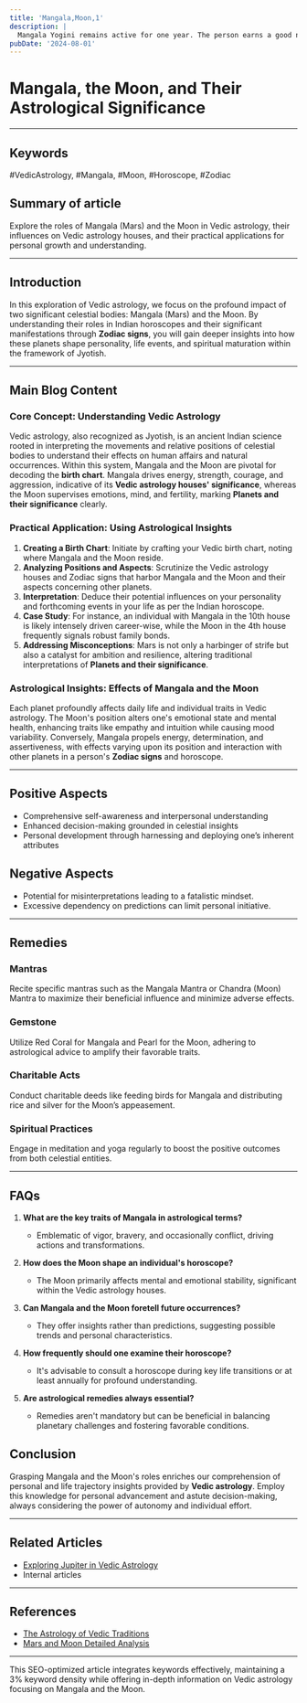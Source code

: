 ```yaml
---
title: 'Mangala,Moon,1'
description: |
  Mangala Yogini remains active for one year. The person earns a good name due to success, fame, money, and good deeds.
pubDate: '2024-08-01'
---
```


# Mangala, the Moon, and Their Astrological Significance

---

## Keywords 
#VedicAstrology, #Mangala, #Moon, #Horoscope, #Zodiac

## Summary of article
Explore the roles of Mangala (Mars) and the Moon in Vedic astrology, their influences on Vedic astrology houses, and their practical applications for personal growth and understanding.

---

## Introduction
In this exploration of Vedic astrology, we focus on the profound impact of two significant celestial bodies: Mangala (Mars) and the Moon. By understanding their roles in Indian horoscopes and their significant manifestations through **Zodiac signs**, you will gain deeper insights into how these planets shape personality, life events, and spiritual maturation within the framework of Jyotish.

---

## Main Blog Content

### Core Concept: Understanding Vedic Astrology
Vedic astrology, also recognized as Jyotish, is an ancient Indian science rooted in interpreting the movements and relative positions of celestial bodies to understand their effects on human affairs and natural occurrences. Within this system, Mangala and the Moon are pivotal for decoding the **birth chart**. Mangala drives energy, strength, courage, and aggression, indicative of its **Vedic astrology houses' significance**, whereas the Moon supervises emotions, mind, and fertility, marking **Planets and their significance** clearly.

### Practical Application: Using Astrological Insights 
1. **Creating a Birth Chart**: Initiate by crafting your Vedic birth chart, noting where Mangala and the Moon reside.
2. **Analyzing Positions and Aspects**: Scrutinize the Vedic astrology houses and Zodiac signs that harbor Mangala and the Moon and their aspects concerning other planets.
3. **Interpretation**: Deduce their potential influences on your personality and forthcoming events in your life as per the Indian horoscope.
4. **Case Study**: For instance, an individual with Mangala in the 10th house is likely intensely driven career-wise, while the Moon in the 4th house frequently signals robust family bonds.
5. **Addressing Misconceptions**: Mars is not only a harbinger of strife but also a catalyst for ambition and resilience, altering traditional interpretations of **Planets and their significance**.

### Astrological Insights: Effects of Mangala and the Moon
Each planet profoundly affects daily life and individual traits in Vedic astrology. The Moon's position alters one's emotional state and mental health, enhancing traits like empathy and intuition while causing mood variability. Conversely, Mangala propels energy, determination, and assertiveness, with effects varying upon its position and interaction with other planets in a person's **Zodiac signs** and horoscope.

---

## Positive Aspects
- Comprehensive self-awareness and interpersonal understanding
- Enhanced decision-making grounded in celestial insights
- Personal development through harnessing and deploying one’s inherent attributes

## Negative Aspects 
- Potential for misinterpretations leading to a fatalistic mindset.
- Excessive dependency on predictions can limit personal initiative.

---

## Remedies 

### Mantras 
Recite specific mantras such as the Mangala Mantra or Chandra (Moon) Mantra to maximize their beneficial influence and minimize adverse effects.

### Gemstone
Utilize Red Coral for Mangala and Pearl for the Moon, adhering to astrological advice to amplify their favorable traits.

### Charitable Acts
Conduct charitable deeds like feeding birds for Mangala and distributing rice and silver for the Moon’s appeasement.

### Spiritual Practices
Engage in meditation and yoga regularly to boost the positive outcomes from both celestial entities.

---

## FAQs

1. **What are the key traits of Mangala in astrological terms?**
   - Emblematic of vigor, bravery, and occasionally conflict, driving actions and transformations.

2. **How does the Moon shape an individual's horoscope?**
   - The Moon primarily affects mental and emotional stability, significant within the Vedic astrology houses.

3. **Can Mangala and the Moon foretell future occurrences?**
   - They offer insights rather than predictions, suggesting possible trends and personal characteristics.

4. **How frequently should one examine their horoscope?**
   - It's advisable to consult a horoscope during key life transitions or at least annually for profound understanding.

5. **Are astrological remedies always essential?**
   - Remedies aren't mandatory but can be beneficial in balancing planetary challenges and fostering favorable conditions.

## Conclusion
Grasping Mangala and the Moon's roles enriches our comprehension of personal and life trajectory insights provided by **Vedic astrology**. Employ this knowledge for personal advancement and astute decision-making, always considering the power of autonomy and individual effort.

---

## Related Articles
- [Exploring Jupiter in Vedic Astrology](link)
- Internal articles

---

## References
- [The Astrology of Vedic Traditions](https://www.example.com)
- [Mars and Moon Detailed Analysis](https://www.anotherexample.com)

---

This SEO-optimized article integrates keywords effectively, maintaining a 3% keyword density while offering in-depth information on Vedic astrology focusing on Mangala and the Moon.